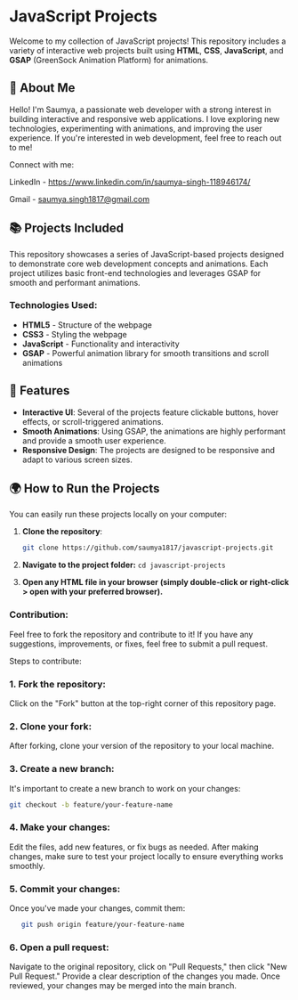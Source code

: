 # JavaScript Projects

Welcome to my collection of JavaScript projects! This repository includes a variety of interactive web projects built using **HTML**, **CSS**, **JavaScript**, and **GSAP** (GreenSock Animation Platform) for animations.

## 👋 About Me
Hello! I'm Saumya, a passionate web developer with a strong interest in building interactive and responsive web applications. I love exploring new technologies, experimenting with animations, and improving the user experience. If you're interested in web development, feel free to reach out to me!

Connect with me:

LinkedIn - https://www.linkedin.com/in/saumya-singh-118946174/

Gmail - saumya.singh1817@gmail.com

## 📚 Projects Included

This repository showcases a series of JavaScript-based projects designed to demonstrate core web development concepts and animations. Each project utilizes basic front-end technologies and leverages GSAP for smooth and performant animations.

### Technologies Used:
- **HTML5** - Structure of the webpage
- **CSS3** - Styling the webpage
- **JavaScript** - Functionality and interactivity
- **GSAP** - Powerful animation library for smooth transitions and scroll animations

## 🚀 Features

- **Interactive UI**: Several of the projects feature clickable buttons, hover effects, or scroll-triggered animations.
- **Smooth Animations**: Using GSAP, the animations are highly performant and provide a smooth user experience.
- **Responsive Design**: The projects are designed to be responsive and adapt to various screen sizes.

## 🌍 How to Run the Projects

You can easily run these projects locally on your computer:

1. **Clone the repository**:
   ```bash
   git clone https://github.com/saumya1817/javascript-projects.git
   
2. **Navigate to the project folder:**
   ```cd javascript-projects```

3. **Open any HTML file in your browser (simply double-click or right-click > open with your preferred browser).**

### Contribution:

Feel free to fork the repository and contribute to it! If you have any suggestions, improvements, or fixes, feel free to submit a pull request.

Steps to contribute:
### 1. Fork the repository:
Click on the "Fork" button at the top-right corner of this repository page.

### 2. Clone your fork:
After forking, clone your version of the repository to your local machine.

### 3. Create a new branch:
It's important to create a new branch to work on your changes:
```bash
git checkout -b feature/your-feature-name
```
### 4. Make your changes:
Edit the files, add new features, or fix bugs as needed. After making changes, make sure to test your project locally to ensure everything works smoothly.

### 5. Commit your changes:
Once you've made your changes, commit them:
```bash
   git push origin feature/your-feature-name
```
### 6. Open a pull request:
Navigate to the original repository, click on "Pull Requests," then click "New Pull Request." Provide a clear description of the changes you made.
Once reviewed, your changes may be merged into the main branch.
